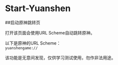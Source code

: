 # Start-Yuanshen
##启动原神跳转页  

打开该页面会使用URL Scheme自动跳转原神。  

以下是原神的URL Scheme：  
`
yuanshengame://
`  


该功能是无意间发现，仅供学习测试使用，勿作非法用途。  
